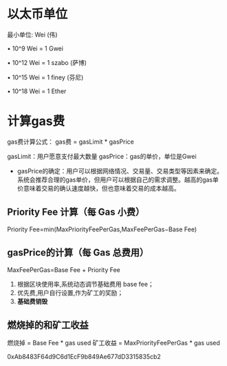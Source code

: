 # 以太币单位
最小单位: Wei (伟)

• 10^9 Wei = 1 Gwei

• 10^12 Wei = 1 szabo (萨博)

• 10^15 Wei = 1 finey (芬尼)

• 10^18 Wei = 1 Ether

# 计算gas费
gas费计算公式：
gas费 = gasLimit * gasPrice

gasLimit：用户愿意支付最大数量
gasPrice：gas的单价，单位是Gwei
- gasPrice的确定：用户可以根据网络情况、交易量、交易类型等因素来确定。系统会推荐合理的gas单价，但用户可以根据自己的需求调整。越高的gas单价意味着交易的确认速度越快，但也意味着交易的成本越高。

## Priority Fee 计算（每 Gas 小费）
Priority Fee=min(MaxPriorityFeePerGas,MaxFeePerGas−Base Fee)


## **gasPrice**的计算（每 Gas 总费用）
MaxFeePerGas=Base Fee  +  Priority Fee
1. 根据区块使用率,系统动态调节基础费用 base fee；
2. 优先费,用户自行设置,作为矿工的奖励；
3. **基础费销毁**

## 燃烧掉的和矿工收益
燃烧掉 = Base Fee * gas used
矿工收益 = MaxPriorityFeePerGas * gas used

0xAb8483F64d9C6d1EcF9b849Ae677dD3315835cb2